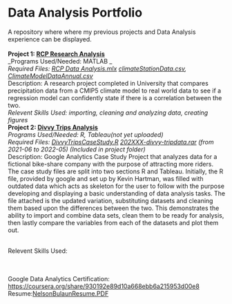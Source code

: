 # Data Analysis Portfolio
A repository where where my previous projects and Data Analysis experience can be displayed. \
<br />
**Project 1: [RCP Research Analysis](/Project%201%20RCP%20Research%20Analysis)**\
_Programs Used/Needed: MATLAB _ \
_Required Files: [RCP Data Analysis.mlx](/Project%201%20RCP%20Research%20Analysis/RCP%20Data%20Analysis.mlx) [climateStationData.csv](/Project%201%20RCP%20Research%20Analysis/climateStationData.csv), [ClimateModelDataAnnual.csv](/Project%201%20RCP%20Research%20Analysis/ClimateModelDataAnnual.csv)_ \
Description: A research project completed in University that compares precipitation data from a CMIP5 climate model to real world data to see if a regression model can confidently state if there is a correlation between the two. \
_Relevent Skills Used: importing, cleaning and analyzing data, creating figures_
<br />
**Project 2: [Divvy Trips Analysis](/Project%202%20Divvy%20Trip%20Analysis)**\
_Programs Used/Needed: R, Tableau(not yet uploaded)_ \
_Required Files: [DivvyTripsCaseStudy.R](/Project%202%20Divvy%20Trip%20Analysis/DivvyTripsCaseStudy.R) [202XXX-divvy-tripdata.rar](/Project%202%20Divvy%20Trip%20Analysis)  (from 2021-06 to 2022-05) (Included in project folder)_ \
Description: Google Analytics Case Study Project that analyzes data for a fictional bike-share company with the purpose of attracting more riders. The case study files are split into two sections R and Tableau. Initially, the R file, provided by google and set up by Kevin Hartman, was filled with outdated data which acts as skeleton for the user to follow with the purpose developing and displaying a basic understanding of data analysis tasks. The file attached is the updated variation, substituting datasets and cleaning them based upon the differences between the two. This demonstrates the ability to import and combine data sets, clean them to be ready for analysis, then lastly compare the variables from each of the datasets and plot them out. 


\
Relevent Skills Used: 

\
\
Google Data Analytics Certification: https://coursera.org/share/930192e89d10a668ebb6a215953d00e8 \
Resume:[NelsonBulaunResume.PDF](/NelsonBulaunResume.PDF)
